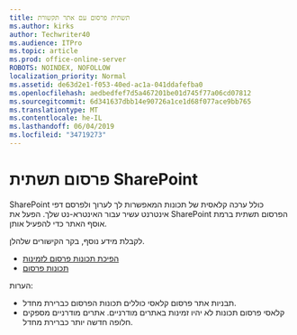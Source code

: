 ```yaml
---
title: תשתית פרסום עם אתר תקשורת
ms.author: kirks
author: Techwriter40
ms.audience: ITPro
ms.topic: article
ms.prod: office-online-server
ROBOTS: NOINDEX, NOFOLLOW
localization_priority: Normal
ms.assetid: de63d2e1-f053-40ed-ac1a-041ddafefba0
ms.openlocfilehash: aedbedfef7d5a467201be01d745f77a06cd07812
ms.sourcegitcommit: 6d341637dbb14e90726a1ce1d68f077ace9bb765
ms.translationtype: MT
ms.contentlocale: he-IL
ms.lasthandoff: 06/04/2019
ms.locfileid: "34719273"
---
```

# <a name="sharepoint-publishing-infrastructure"></a>פרסום תשתית SharePoint


<p>SharePoint כולל ערכה קלאסית של תכונות המאפשרות לך לערוך ולפרסם דפי אינטרנט עשיר עבור האינטרא-נט שלך. הפעל את SharePoint הפרסום תשתית ברמת אוסף האתר כדי להפעיל אותן.</p>  <p>לקבלת מידע נוסף, בקר הקישורים שלהלן.</p>  <ul>  <li><a href="https://support.office.com/en-us/article/Enable-publishing-features-479677A6-8B33-4AC7-907D-071C1C7E4518">הפיכת תכונות פרסום לזמינות</a></li>  <li><a href="https://support.office.com/en-us/article/Features-enabled-in-a-SharePoint-Online-publishing-site-3AB3810C-3C2C-4361-9D0E-0CBE666EA0B0?wt.mc_id=O365_Portal_MMaven#__toc336865553">תכונות פרסום</a></li>  </ul>  <p>הערות:</p>  <ul>  <li>תבניות אתר פרסום קלאסי כוללים תכונות הפרסום כברירת מחדל.</li>  <li>קלאסי פרסום תכונות לא יהיו זמינות באתרים מודרניים. אתרים מודרניים מספקים חלופה חדשה יותר כברירת מחדל.</li>  </ul>

